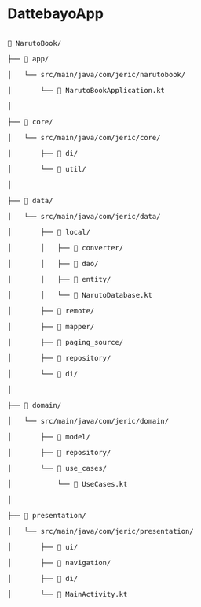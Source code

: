# DattebayoApp


<div style="font-family: monospace; white-space: pre;">
&#128193; NarutoBook/<br>
├── &#128193; app/<br>
│   └── src/main/java/com/jeric/narutobook/<br>
│       └── &#128196; NarutoBookApplication.kt<br>
│<br>
├── &#128193; core/<br>
│   └── src/main/java/com/jeric/core/<br>
│       ├── &#128193; di/<br>
│       └── &#128193; util/<br>
│<br>
├── &#128193; data/<br>
│   └── src/main/java/com/jeric/data/<br>
│       ├── &#128193; local/<br>
│       │   ├── &#128193; converter/<br>
│       │   ├── &#128193; dao/<br>
│       │   ├── &#128193; entity/<br>
│       │   └── &#128196; NarutoDatabase.kt<br>
│       ├── &#128193; remote/<br>
│       ├── &#128193; mapper/<br>
│       ├── &#128193; paging_source/<br>
│       ├── &#128193; repository/<br>
│       └── &#128193; di/<br>
│<br>
├── &#128193; domain/<br>
│   └── src/main/java/com/jeric/domain/<br>
│       ├── &#128193; model/<br>
│       ├── &#128193; repository/<br>
│       └── &#128193; use_cases/<br>
│           └── &#128196; UseCases.kt<br>
│<br>
├── &#128193; presentation/<br>
│   └── src/main/java/com/jeric/presentation/<br>
│       ├── &#128193; ui/<br>
│       ├── &#128193; navigation/<br>
│       ├── &#128193; di/<br>
│       └── &#128196; MainActivity.kt<br>
</div>

